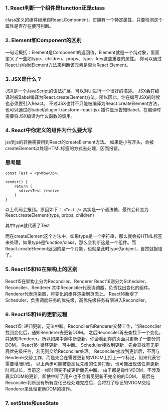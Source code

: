 ### 1. React判断一个组件是function还是class
class定义的组件继承自React.Component，它拥有一个特定属性，只要检测这个属性是否存在便可判断。

### 2. Element和Component的区别
一句话概括：Element是Component的返回值。Element就是一个纯对象，里面定义了一些如type、children、props、type、key这些重要的属性。
你可以通过React.isValidElement方法来判断该元素是否为React Element。

### 3. JSX是什么？
JSX是一个JavaScript的语法扩展，可以对UI进行一个很好的描述。
JSX会在编译时被Babel编译为React.createElement方法。所以因此，你在编写JSX的时候也必须要引入React。
不过JSX也并不只能被编译为React.createElement方法，也可以通过@babel/plugin-transform-react-jsx
插件显示告知Babel，在编译时需要将JSX编译为什么函数的调用。

### 4. React中你定义的组件为什么要大写
jsx到js的转换需要用到React的createElement方法。
如果是小写开头，会被createElement以处理HTML标签的方式去处理，因而报错。

### 思考题

```
const Test = <p>Wow</p>;

render() {
	return (
	  <div><Test /><div>
	)
}

```

以上代码会报错。原因如下：
``<Test />`` 其实是一个语法糖，最终会转变为React.createElement(type, props, children)

其中type就代表了Test

而在createElement这个方法中，如果type是一个字符串，那么就会按HTML标签来处理，如果type是function/class，那么会判断这是一个组件。而React.createElement返回的是一个对象，也就是此时type为object，自然就报错了。


### 5. React15和16在架构上的区别
React15在架构上分为Reconciler、Renderer
React16则分为Scheduler、Reconciler、Renderer
其中Reconciler代表协调器，负责找出变化的组件。Renderer代表渲染器，将变化的组件渲染到页面上。
React16新增了Scheduler，负责调度任务的优先级，高优先级任务有限进入Reconciler。

### 6. React15和16的更新过程
React15: 递归更新，无法中断。Reconciler和Renderer交替工作，当Reconciler找到变化后，通知Renderer去更新DOM。
之后Reconciler再去查找下一个变化，并通知Renderer。所以如果中途中断更新，你会看到你的页面只更新了一部分的DOM。
React16: 循环更新，可中断。
Scheduler接收到更新，先会查找有无更高优先级任务，若无则交给Reconciler处理。
Reconciler接收到更新后，不再与Renderer交替工作，而是先会在需要更新的VDOM上打上一个标记，用来代表它需要增/删/改。
以上两步可能被更高优先级的任务打断，也可能出现该任务更新时间过长，当前这一帧时间完不成更新而先中断。
由于都是操作VDOM，不涉及真实DOM的更新，即使中断了用户也不会看见更新不完全的的DOM。
最后在Reconciler判断没有所有变化已经处理完成后，会将打了标记的VDOM交给Renderer来处理更新DOM的操作。

### 7. setState和useState